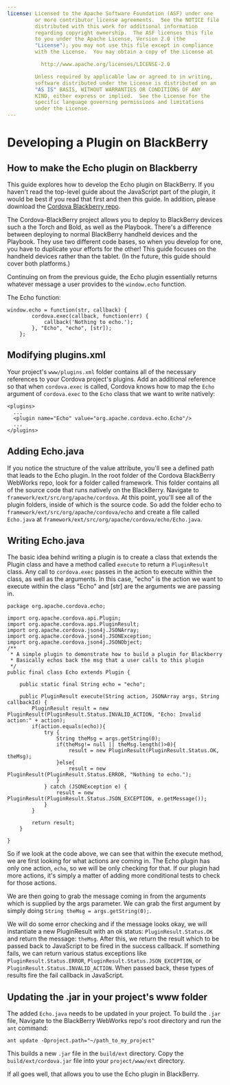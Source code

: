 ```yaml
---
license: Licensed to the Apache Software Foundation (ASF) under one
         or more contributor license agreements.  See the NOTICE file
         distributed with this work for additional information
         regarding copyright ownership.  The ASF licenses this file
         to you under the Apache License, Version 2.0 (the
         "License"); you may not use this file except in compliance
         with the License.  You may obtain a copy of the License at

           http://www.apache.org/licenses/LICENSE-2.0

         Unless required by applicable law or agreed to in writing,
         software distributed under the License is distributed on an
         "AS IS" BASIS, WITHOUT WARRANTIES OR CONDITIONS OF ANY
         KIND, either express or implied.  See the License for the
         specific language governing permissions and limitations
         under the License.
---
```


Developing a Plugin on BlackBerry
=================================

## How to make the Echo plugin on Blackberry

This guide explores how to develop the Echo plugin on BlackBerry.
If you haven't read the top-level guide about the JavaScript part of
the plugin, it would be best if you read that first and then this
guide. In addition, please download the [Cordova Blackberry
repo](https://git-wip-us.apache.org/repos/asf?p=cordova-blackberry.git).

The Cordova-BlackBerry project allows you to deploy to BlackBerry
devices such a the Torch and Bold, as well as the Playbook. There's a
difference between deploying to normal BlackBerry handheld devices and
the Playbook. They use two different code bases, so when you develop
for one, you have to duplicate your efforts for the other!  This guide
focuses on the handheld devices rather than the tablet. (In the future,
this guide should cover both platforms.)

Continuing on from the previous guide, the Echo plugin essentially
returns whatever message a user provides to the `window.echo`
function.

The Echo function:

    window.echo = function(str, callback) {
            cordova.exec(callback, function(err) {
                callback('Nothing to echo.');
            }, "Echo", "echo", [str]);
        };

## Modifying plugins.xml

Your project's `www/plugins.xml` folder contains all of the necessary
references to your Cordova project's plugins. Add an
additional reference so that when `cordova.exec` is called, Cordova
knows how to map the `Echo` argument of `cordova.exec` to the `Echo`
class that we want to write natively:

    <plugins>
      ...
      <plugin name="Echo" value="org.apache.cordova.echo.Echo"/>
      ...
    </plugins>

## Adding Echo.java

If you notice the structure of the value attribute, you'll see a
defined path that leads to the Echo plugin. In the root folder of the
Cordova BlackBerry WebWorks repo, look for a folder called framework.
This folder contains all of the source code that runs natively on the
BlackBerry. Navigate to `framework/ext/src/org/apache/cordova`. At
this point, you'll see all of the plugin folders, inside of which is
the source code. So add the folder echo to
`framework/ext/src/org/apache/cordova/echo` and create a file called
`Echo.java` at `framework/ext/src/org/apache/cordova/echo/Echo.java`.

## Writing Echo.java

The basic idea behind writing a plugin is to create a class that
extends the Plugin class and have a method called `execute` to return
a `PluginResult` class. Any call to `cordova.exec` passes in the
action to execute within the class, as well as the arguments. In this
case, "echo" is the action we want to execute within the class "Echo"
and [str] are the arguments we are passing in.

    package org.apache.cordova.echo;

    import org.apache.cordova.api.Plugin;
    import org.apache.cordova.api.PluginResult;
    import org.apache.cordova.json4j.JSONArray;
    import org.apache.cordova.json4j.JSONException;
    import org.apache.cordova.json4j.JSONObject;
    /**
     * A simple plugin to demonstrate how to build a plugin for Blackberry
     * Basically echos back the msg that a user calls to this plugin
     */
    public final class Echo extends Plugin {

        public static final String echo = "echo";

        public PluginResult execute(String action, JSONArray args, String callbackId) {
            PluginResult result = new PluginResult(PluginResult.Status.INVALID_ACTION, "Echo: Invalid action:" + action);
            if(action.equals(echo)){
                try {
                    String theMsg = args.getString(0);
                    if(theMsg!= null || theMsg.length()>0){
                        result = new PluginResult(PluginResult.Status.OK, theMsg);
                    }else{
                        result = new PluginResult(PluginResult.Status.ERROR, "Nothing to echo.");
                    }
                } catch (JSONException e) {
                    result = new PluginResult(PluginResult.Status.JSON_EXCEPTION, e.getMessage());
                }
            }

            return result;
        }

    }

So if we look at the code above, we can see that within the execute
method, we are first looking for what actions are coming in. The Echo
plugin has only one action, `echo`, so we will be only checking for
that. If our plugin had more actions, it's simply a matter of adding
more conditional tests to check for those actions.

We are then going to grab the message coming in from the arguments
which is supplied by the args parameter.  We can grab the first
argument by simply doing `String theMsg = args.getString(0);`.

We will do some error checking and if the message looks okay, we will
instantiate a new PluginResult with an ok status:
`PluginResult.Status.OK` and return the message: `theMsg`. After this,
we return the result which to be passed back to JavaScript to be fired
in the success callback. If something fails, we can return various
status exceptions like `PluginResult.Status.ERROR`,
`PluginResult.Status.JSON_EXCEPTION`, or
`PluginResult.Status.INVALID_ACTION`. When passed back, these types of
results fire the fail callback in JavaScript.

## Updating the .jar in your project's www folder

The added `Echo.java` needs to be updated in your project.  To build
the `.jar` file, Navigate to the BlackBerry WebWorks repo's root
directory and run the `ant` command:

    ant update -Dproject.path="~/path_to_my_project"

This builds a new `.jar` file in the `build/ext` directory. Copy the
`build/ext/cordova.jar` file into your `project/www/ext` directory.

If all goes well, that allows you to use the Echo plugin in
BlackBerry.

